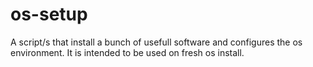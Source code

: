 # os-setup

A script/s that install a bunch of usefull software and configures the os environment. It is intended to be used on fresh os install.
